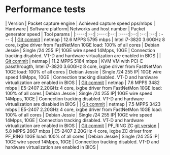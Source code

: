 # Performance tests

| Version | Packet capture engine  |  Achieved capture speed pps/mbps | Hardware | Software platform| Networks and host  number | Packet generator speed | Tool params | 
|:----:|:--:| :----:|:--:| :----:|:--:| :--:| :--:| : --- :|
| [Git commit](https://github.com/FastVPSEestiOu/fastnetmon/commit/d51b5f7198470668c5f19a0c57609902de984d92) | netmap | 12.6 MPPS 5795 mbps | Intel i7-3820 3.60GHz 8 core, ixgbe driver from FastNetMon 10GE load: 100% of all cores | Debian Jessie | Single /24 255 IP| 10GE wire speed 14Mpps, 10GE | Connection tracking disabled. VT-D and hardware virtualization are enabled in BIOS |
| [Git commit](https://github.com/FastVPSEestiOu/fastnetmon/commit/d51b5f7198470668c5f19a0c57609902de984d92) | netmap | 11.2 MPPS 5164 mbps | KVM VM with PCI-E passthrougth, Intel i7-3820 3.60GHz 8 core, ixgbe driver from FastNetMon 10GE load: 100% of all cores | Debian Jessie | Single /24 255 IP| 10GE wire speed 14Mpps, 10GE | Connection tracking disabled. VT-D and hardware virtualization are enabled in BIOS |
| [Git commit](https://github.com/FastVPSEestiOu/fastnetmon/commit/0ab076deda7d8d0dc4739f7cc963dca84f62f9a1) | netmap | 7.6 MPPS 3482 mbps | E5-2407  2.20GHz 4 core, ixgbe driver from FastNetMon 10GE load: 100% of all cores | Debian Jessie | Single /24 255 IP| 10GE wire speed 14Mpps, 10GE | Connection tracking disabled. VT-D and hardware virtualization are disabled in BIOS |
| [Git commit](https://github.com/FastVPSEestiOu/fastnetmon/commit/0ab076deda7d8d0dc4739f7cc963dca84f62f9a1) | netmap | 7.5 MPPS 3423 mbps | E5-2407  2.20GHz 4 core, ixgbe driver from FastNetMon 10GE load: 100% of all cores | Debian Jessie | Single /24 255 IP| 10GE wire speed 14Mpps, 10GE | Connection tracking disabled. VT-D and hardware virtualization are enabled in BIOS |
| [Git commit](https://github.com/FastVPSEestiOu/fastnetmon/commit/0ab076deda7d8d0dc4739f7cc963dca84f62f9a1) | PF_RING ZC [git version](https://github.com/ntop/PF_RING/commit/b67a6f46a06e68f2bb6cc53e9d452cc2cbe5f18f) | 5.8 MPPS  2667 mbps | E5-2407  2.20GHz 4 core, ixgbe ZC driver from PF_RING 10GE load: 100% of all cores | Debian Jessie | Single /24 255 IP| 10GE wire speed 14Mpps, 10GE | Connection tracking disabled. VT-D and hardware virtualization are enabled in BIOS |


